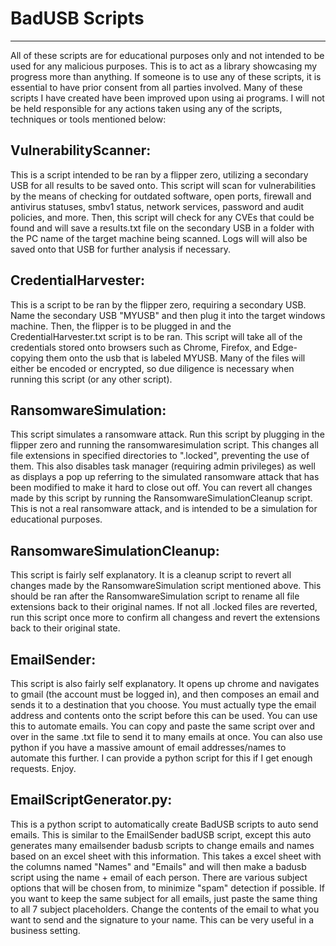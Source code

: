 # BadUSB Scripts
--------------------
All of these scripts are for educational purposes only and not intended to be used for any malicious purposes. This is to act as a library showcasing my progress more than anything. If someone is to use any of these scripts, it is essential to have prior consent from all parties involved. Many of these scripts I have created have been improved upon using ai programs. I will not be held responsible for any actions taken using any of the scripts, techniques or tools mentioned below:

## VulnerabilityScanner:
This is a script intended to be ran by a flipper zero, utilizing a secondary USB for all results to be saved onto. This script will scan for vulnerabilities by the means of checking for outdated software, open ports, firewall and antivirus statuses, smbv1 status, network services, password and audit policies, and more. Then, this script will check for any CVEs that could be found and will save a results.txt file on the secondary USB in a folder with the PC name of the target machine being scanned. Logs will will also be saved onto that USB for further analysis if necessary.

## CredentialHarvester:
This is a script to be ran by the flipper zero, requiring a secondary USB. Name the secondary USB "MYUSB" and then plug it into the target windows machine. Then, the flipper is to be plugged in and the CredentialHarvester.txt script is to be ran. This script will take all of the credentials stored onto browsers such as Chrome, Firefox, and Edge- copying them onto the usb that is labeled MYUSB. Many of the files will either be encoded or encrypted, so due diligence is necessary when running this script (or any other script).

## RansomwareSimulation:
This script simulates a ransomware attack. Run this script by plugging in the flipper zero and running the ransomwaresimulation script. This changes all file extensions in specified directories to ".locked", preventing the use of them. This also disables task manager (requiring admin privileges) as well as displays a pop up referring to the simulated ransomware attack that has been modified to make it hard to close out off. You can revert all changes made by this script by running the RansomwareSimulationCleanup script. This is not a real ransomware attack, and is intended to be a simulation for educational purposes. 

## RansomwareSimulationCleanup:
This script is fairly self explanatory. It is a cleanup script to revert all changes made by the RansomwareSimulation script mentioned above. This should be ran after the RansomwareSimulation script to rename all file extensions back to their original names. If not all .locked files are reverted, run this script once more to confirm all changess and revert the extensions back to their original state.

## EmailSender:
This script is also fairly self explanatory. It opens up chrome and navigates to gmail (the account must be logged in), and then composes an email and sends it to a destination that you choose. You must actually type the email address and contents onto the script before this can be used. You can use this to automate emails. You can copy and paste the same script over and over in the same .txt file to send it to many emails at once. You can also use python if you have a massive amount of email addresses/names to automate this further. I can provide a python script for this if I get enough requests. Enjoy.

## EmailScriptGenerator.py:     
This is a python script to automatically create BadUSB scripts to auto send emails. This is similar to the EmailSender badUSB script, except this auto generates many emailsender badusb scripts to change emails and names based on an excel sheet with this information. This takes a excel sheet with the columns named "Names" and "Emails" and will then make a badusb script using the name + email of each person. There are various subject options that will be chosen from, to minimize "spam" detection if possible. If you want to keep the same subject for all emails, just paste the same thing to all 7 subject placeholders. Change the contents of the email to what you want to send and the signature to your name. This can be very useful in a business setting.
